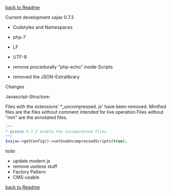 [back to Readme](README.md)

Current development xajax 0.7.3
* Codstyles and Namespaces
* php-7
* LF
* UTF-8
* remove procedurally "php-echo" inside Scripts

* removed the JSON-Extralibrary

Changes

Javascript-Structure:

Files with the extensions' *_uncompressed. js' have been removed.
Minified files are the files without comment intended for live operation
Files without "min" are the annotated files.

```php
/**
* @since 0.7.1 enable the uncompressed files
**/
$xajax->getConfig()->setUseUncompressedScripts(true);
```


todo
* update modern js
* remove useless stuff
* Factory Pattern
* CMS-usable

[back to Readme](README.md)
